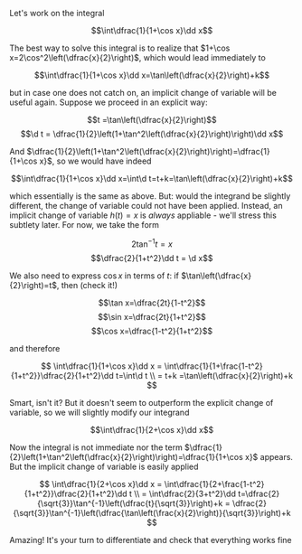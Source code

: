 Let's work on the integral

$$\int\dfrac{1}{1+\cos x}\dd x$$

The best way to solve this integral is to realize that $1+\cos x=2\cos^2\left(\dfrac{x}{2}\right)$, which would lead immediately to 

$$\int\dfrac{1}{1+\cos x}\dd x=\tan\left(\dfrac{x}{2}\right)+k$$

but in case one does not catch on, an implicit change of variable will be useful again. Suppose we proceed in an explicit way:

$$t =\tan\left(\dfrac{x}{2}\right)$$
$$\d t = \dfrac{1}{2}\left(1+\tan^2\left(\dfrac{x}{2}\right)\right)\dd x$$

And $\dfrac{1}{2}\left(1+\tan^2\left(\dfrac{x}{2}\right)\right)=\dfrac{1}{1+\cos x}$, so we would have indeed

$$\int\dfrac{1}{1+\cos x}\dd x=\int\d t=t+k=\tan\left(\dfrac{x}{2}\right)+k$$

which essentially is the same as above. But: would the integrand be slightly different, the change of variable could not have been applied. Instead, an implicit change of variable $h(t)=x$ is *always* appliable - we'll stress this subtlety later. For now, we take the form

$$2\tan^{-1}t =x$$
$$\dfrac{2}{1+t^2}\dd t = \d x$$

We also need to express $\cos x$ in terms of $t$: if $\tan\left(\dfrac{x}{2}\right)=t$, then (check it!)

$$\tan x=\dfrac{2t}{1-t^2}$$
$$\sin x=\dfrac{2t}{1+t^2}$$
$$\cos x=\dfrac{1-t^2}{1+t^2}$$

and therefore

$$
\int\dfrac{1}{1+\cos x}\dd x
= \int\dfrac{1}{1+\frac{1-t^2}{1+t^2}}\dfrac{2}{1+t^2}\dd t=\int\d t \\
= t+k =\tan\left(\dfrac{x}{2}\right)+k
$$

Smart, isn't it? But it doesn't seem to outperform the explicit change of variable, so we will slightly modify our integrand

$$\int\dfrac{1}{2+\cos x}\dd x$$

Now the integral is not immediate nor the term  $\dfrac{1}{2}\left(1+\tan^2\left(\dfrac{x}{2}\right)\right)=\dfrac{1}{1+\cos x}$ appears. But the implicit change of variable is easily applied

$$
\int\dfrac{1}{2+\cos x}\dd x
= \int\dfrac{1}{2+\frac{1-t^2}{1+t^2}}\dfrac{2}{1+t^2}\dd t \\
= \int\dfrac{2}{3+t^2}\dd t=\dfrac{2}{\sqrt{3}}\tan^{-1}\left(\dfrac{t}{\sqrt{3}}\right)+k 
= \dfrac{2}{\sqrt{3}}\tan^{-1}\left(\dfrac{\tan\left(\frac{x}{2}\right)}{\sqrt{3}}\right)+k
$$

Amazing! It's your turn to differentiate and check that everything works fine